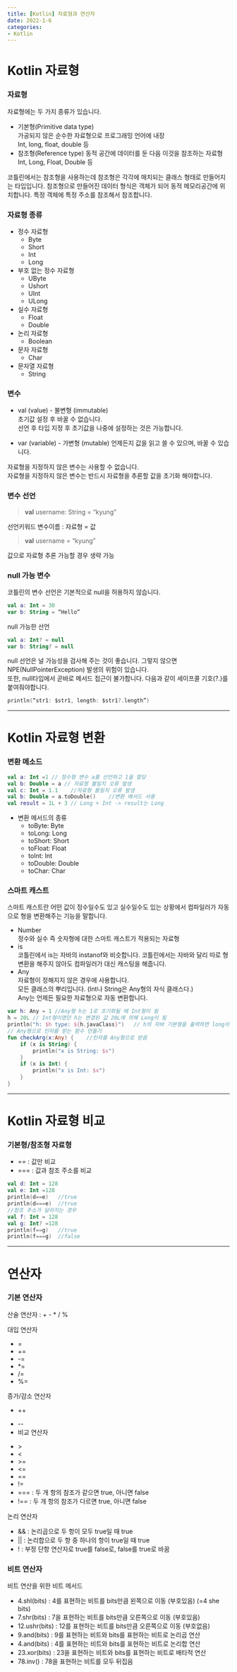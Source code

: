 ```yaml
---
title: [Kotlin] 자료형과 연산자
date: 2022-1-6
categories:
- Kotlin
---
```

# Kotlin 자료형  
### 자료형  
자료형에는 두 가지 종류가 있습니다. 
* 기본형(Primitive data type)  
  가공되지 않은 순수한 자료형으로 프로그래밍 언어에 내장  
  Int, long, float, double 등
* 참조형(Reference type)
  동적 공간에 데이터를 둔 다음 이것을 참조하는 자료형  
  Int, Long, Float, Double 등  

코틀린에서는 참조형을 사용하는데 참조형은 각각에 매치되는 클래스 형태로 만들어지는 타입입니다. 참조형으로 만들어진 데이터 형식은 객체가 되어 동적 메모리공간에 위치합니다. 특정 객체에 특정 주소를 참조해서 참조합니다. 
### 자료형 종류  
- 정수 자료형  
  - Byte
  - Short
  - Int
  - Long  
- 부호 없는 정수 자료형
    - UByte
    - Ushort
    - UInt
    - ULong  
- 실수 자료형  
  - Float
  - Double  
- 논리 자료형  
  - Boolean
- 문자 자료형
  - Char
- 문자열 자료형
  - String  

### 변수  
- val (value) - 불변형 (immutable)  
  초기값 설정 후 바꿀 수 없습니다.  
  선언 후 타입 지정 후 초기값을 나중에 설정하는 것은 가능합니다.

- var (variable) - 가변형 (mutable) 
  언제든지 값을 읽고 쓸 수 있으며, 바꿀 수 있습니다.

자료형을 지정하지 않은 변수는 사용할 수 없습니다.  
자료형을 지정하지 않은 변수는 반드시 자료형을 추론할 값을 초기화 해야합니다.

### 변수 선언  
> **val** username: String = “kyung” 

선언키워드 변수이름 : 자료형 = 값  

> **val** username = “kyung” 

값으로 자료형 추론 가능할 경우 생략 가능

### null 가능 변수  
코틀린의 변수 선언은 기본적으로 null을 허용하지 않습니다.

~~~kotlin
val a: Int = 30
var b: String = “Hello”
~~~

null 가능한 선언  

~~~kotlin
val a: Int? = null
var b: String? = null
~~~

null 선언은 널 가능성을 검사해 주는 것이 좋습니다.
그렇지 않으면 NPE(NullPointerException) 발생의 위험이 있습니다.  
또한, null타입에서 곧바로 메서드 접근이 불가합니다. 
다음과 같이 세이프콜 기호(?.)를 붙여줘야합니다.  

~~~kotlin
println(“str1: $str1, length: $str1?.length”)
~~~


---
# Kotlin 자료형 변환  
### 변환 메소드  
~~~kotlin
val a: Int =1 // 정수형 변수 a를 선언하고 1을 할당
val b: Double = a // 자료형 불일치 오류 발생
val c: Int = 1.1    //자료형 불일치 오류 발생
val b: Double = a.toDouble()    //변환 메서드 사용
val result = 1L + 3 // Long + Int -> result는 Long
~~~
- 변환 메서드의 종류
  - toByte: Byte
  - toLong: Long
  - toShort: Short
  - toFloat: Float
  - toInt: Int
  - toDouble: Double
  - toChar: Char

### 스마트 캐스트  
스마트 캐스트란 어떤 값이 정수일수도 있고 실수일수도 있는 상황에서 컴파일러가 자동으로 형을 변환해주는 기능을 말합니다.  
- Number  
  정수와 실수 즉 숫자형에 대한 스마트 캐스트가 적용되는 자료형
- is  
  코틀린에서 is는 자바의 instanof와 비슷합니다. 코틀린에서는 자바와 달리 따로 형변환을 해주지 않아도 컴파일러가 대신 캐스팅을 해줍니다. 
- Any  
  자료형이 정해지지 않은 경우에 사용합니다.  
  모든 클래스의 뿌리입니다. (Int나 String은 Any형의 자식 클래스다.)  
  Any는 언제든 필요한 자료형으로 자동 변환합니다.
~~~kotlin
var h: Any = 1 //Any형 h는 1로 초기화될 때 Int형이 됨
h = 20L // Int형이였던 h는 변경된 값 20L에 의해 Long이 됨
println("h: $h type: ${h.javaClass}")   // h의 자바 기본형을 출력하면 long이 나옴
// Any형으로 인자를 받는 함수 만들기
fun checkArg(x:Any) {    //인자를 Any형으로 받음
    if (x is String) {
        println("x is String: $x")
    }
    if (x is Int) {
        println("x is Int: $x")
    }
}
~~~

---
# Kotlin 자료형 비교  
### 기본형/참조형 자료형  
* == : 값만 비교
* === : 값과 참조 주소를 비교  

~~~kotlin
val d: Int = 128
val e: Int =128
println(d==e)   //true
println(d===e)  //true
//참조 주소가 달라지는 경우
val f: Int = 128
val g: Int? =128
println(f==g)   //true
println(f===g)  //false
~~~

---
# 연산자  
### 기본 연산자  

산술 연산자 : + - * / %

대입 연산자 
- =
- +=
- -=
- *=
- /=
- %=

증가/감소 연산자
- ++  
* -- 
* 비교 연산자
- \>
- <
- \>=
- <=
- ==
- !=
- === : 두 개 항의 참조가 같으면 true, 아니면 false
- !== : 두 개 항의 참조가 다르면 true, 아니면 false

논리 연산자
- && : 논리곱으로 두 항이 모두 true일 때 true
- \|\| : 논리합으로 두 항 중 하나의 항이 true일 때 true
- ! : 부정 단항 연산자로 true를 false로, false를 true로 바꿈  


### 비트 연산자  
비트 연산을 위한 비트 메서드  

- 4.shl(bits) : 4를 표현하는 비트를 bits만큼 왼쪽으로 이동 (부호있음) (=4 she bits)
- 7.shr(bits) : 7을 표현하는 비트를 bits만큼 오른쪽으로 이동 (부호있음)
- 12.ushr(bits) : 12를 표현하는 비트를 bits만큼 오른쪽으로 이동 (부호없음)
- 9.and(bits) : 9를 표현하는 비트와 bits를 표현하는 비트로 논리곱 연산
- 4.and(bits) : 4를 표현하는 비트와 bits를 표현하는 비트로 논리합 연산
- 23.xor(bits) : 23을 표현하는 비트와 bits를 표현하는 비트로 배타적 연산
- 78.inv() : 78을 표현하는 비트를 모두 뒤집음

